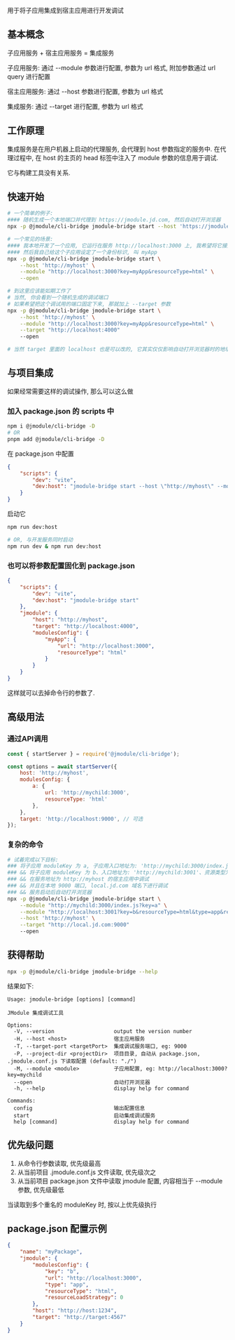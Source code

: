 用于将子应用集成到宿主应用进行开发调试

## 基本概念
子应用服务 + 宿主应用服务 = 集成服务

子应用服务: 通过 --module 参数进行配置, 参数为 url 格式, 附加参数通过 url query 进行配置

宿主应用服务: 通过 --host 参数进行配置, 参数为 url 格式

集成服务: 通过 --target 进行配置, 参数为 url 格式

## 工作原理
集成服务是在用户机器上启动的代理服务, 会代理到 host 参数指定的服务中. 在代理过程中, 在 host 的主页的 head 标签中注入了 module 参数的信息用于调试. 

它与构建工具没有关系.

## 快速开始
```bash
# 一个简单的例子:
#### 随机生成一个本地端口并代理到 https://jmodule.jd.com, 然后自动打开浏览器
npx -p @jmodule/cli-bridge jmodule-bridge start --host 'https://jmodule.jd.com' --open

# 一个常见的场景:
#### 我本地开发了一个应用, 它运行在服务 http://localhost:3000 上, 我希望将它接入宿主(平台)服务上, 宿主服务地址是 http://myhost
#### 然后我自己给这个子应用设定了一个身份标识, 叫 myApp
npx -p @jmodule/cli-bridge jmodule-bridge start \
    --host 'http://myhost' \
    --module "http://localhost:3000?key=myApp&resourceType=html" \
    --open

# 到这里应该能如期工作了
# 当然, 你会看到一个随机生成的调试端口
# 如果希望把这个调试用的端口固定下来, 那就加上 --target 参数
npx -p @jmodule/cli-bridge jmodule-bridge start \
    --host 'http://myhost' \
    --module "http://localhost:3000?key=myApp&resourceType=html" \
    --target "http://localhost:4000"
    --open

# 当然 target 里面的 localhost 也是可以改的, 它其实仅仅影响自动打开浏览器时的地址
```

## 与项目集成
如果经常需要这样的调试操作, 那么可以这么做

### 加入 package.json 的 scripts 中
```bash
npm i @jmodule/cli-bridge -D
# OR
pnpm add @jmodule/cli-bridge -D
```

在 package.json 中配置
```json
{
    "scripts": {
        "dev": "vite",
        "dev:host": "jmodule-bridge start --host \"http://myhost\" --module \"http://localhost:3000?key=myApp&resourceType=html\" --open"
    }
}
```

启动它
```bash
npm run dev:host

# OR, 与开发服务同时启动
npm run dev & npm run dev:host
```

### 也可以将参数配置固化到 package.json
```json
{
    "scripts": {
        "dev": "vite",
        "dev:host": "jmodule-bridge start"
    },
    "jmodule": {
        "host": "http://myhost",
        "target": "http://localhost:4000",
        "modulesConfig": {
            "myApp": {
                "url": "http://localhost:3000",
                "resourceType": "html"
            }
        }
    }
}
```
这样就可以去掉命令行的参数了.

## 高级用法
### 通过API调用
```js
const { startServer } = require('@jmodule/cli-bridge');

const options = await startServer({
    host: 'http://myhost',
    modulesConfig: {
        a: {
            url: 'http://mychild:3000',
            resourceType: 'html'
        },
    },
    target: 'http://localhost:9000', // 可选
});
```

### 复杂的命令
```bash
# 试着完成以下目标:
### 将子应用 moduleKey 为 a, 子应用入口地址为: 'http://mychild:3000/index.js' 
### && 将子应用 moduleKey 为 b、入口地址为: 'http://mychild:3001'、资源类型为 html、子应用类型为 app、使用 fetch 方式加载
### && 在服务地址为 http://myhost 的宿主应用中调试
### && 并且在本地 9000 端口, local.jd.com 域名下进行调试
### && 服务启动后自动打开浏览器
npx -p @jmodule/cli-bridge jmodule-bridge start \
    --module "http://mychild:3000/index.js?key=a" \
    --module "http://localhost:3001?key=b&resourceType=html&type=app&resourceLoadStrategy=0" \
    --host 'http://myhost' \
    --target "http://local.jd.com:9000"
    --open
```

## 获得帮助
```bash
npx -p @jmodule/cli-bridge jmodule-bridge --help
```
结果如下:

    Usage: jmodule-bridge [options] [command]

    JModule 集成调试工具

    Options:
      -V, --version                   output the version number
      -H, --host <host>               宿主应用服务
      -T, --target-port <targetPort>  集成调试服务端口, eg: 9000
      -P, --project-dir <projectDir>  项目目录, 自动从 package.json, .jmodule.conf.js 下读取配置 (default: "./")
      -M, --module <module>           子应用配置, eg: http://localhost:3000?key=mychild
      --open                          自动打开浏览器
      -h, --help                      display help for command

    Commands:
      config                          输出配置信息
      start                           启动集成调试服务
      help [command]                  display help for command

## 优先级问题
1. 从命令行参数读取, 优先级最高
2. 从当前项目 .jmodule.conf.js 文件读取, 优先级次之
3. 从当前项目 package.json 文件中读取 jmodule 配置, 内容相当于 --module 参数, 优先级最低

当读取到多个重名的 moduleKey 时, 按以上优先级执行

## package.json 配置示例

```json
{
    "name": "myPackage",
    "jmodule": {
        "modulesConfig": {
            "key": "b",
            "url": "http://localhost:3000",
            "type": "app",
            "resourceType": "html",
            "resourceLoadStrategy": 0
        },
        "host": "http://host:1234",
        "target": "http://target:4567"
    }
}
```
